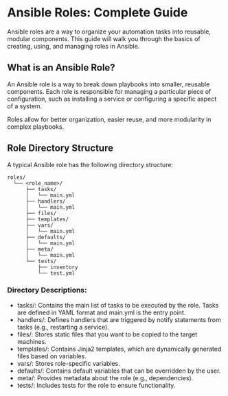 # Ansible Roles: Complete Guide

Ansible roles are a way to organize your automation tasks into reusable, modular components. This guide will walk you through the basics of creating, using, and managing roles in Ansible.

## What is an Ansible Role?

An Ansible role is a way to break down playbooks into smaller, reusable components. Each role is responsible for managing a particular piece of configuration, such as installing a service or configuring a specific aspect of a system.

Roles allow for better organization, easier reuse, and more modularity in complex playbooks.

## Role Directory Structure

A typical Ansible role has the following directory structure:

```plaintext
roles/
  └── <role_name>/
      ├── tasks/
      │   └── main.yml
      ├── handlers/
      │   └── main.yml
      ├── files/
      ├── templates/
      ├── vars/
      │   └── main.yml
      ├── defaults/
      │   └── main.yml
      ├── meta/
      │   └── main.yml
      └── tests/
          ├── inventory
          └── test.yml
```

### Directory Descriptions:

- tasks/: Contains the main list of tasks to be executed by the role. Tasks are defined in YAML format and main.yml is the entry point.
- handlers/: Defines handlers that are triggered by notify statements from tasks (e.g., restarting a service).
- files/: Stores static files that you want to be copied to the target machines.
- templates/: Contains Jinja2 templates, which are dynamically generated files based on variables.
- vars/: Stores role-specific variables.
- defaults/: Contains default variables that can be overridden by the user.
- meta/: Provides metadata about the role (e.g., dependencies).
- tests/: Includes tests for the role to ensure functionality.